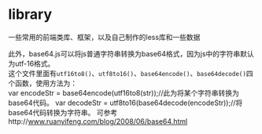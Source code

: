 # library
一些常用的前端类库、框架，以及自己制作的less库和一些数据


此外，base64.js可以将js普通字符串转换为base64格式，因为js中的字符串默认为utf-16格式。  
这个文件里面有`utf16to8()`、`utf8to16()`、`base64encode()`、`base64decode()`四个函数，使用方法为：  
var encodeStr = base64encode(utf16to8(str));//此为将某个字符串转换为base64代码。
var decodeStr = utf8to16(base64decode(encodeStr));//将base64代码转换为字符串。
可参考http://www.ruanyifeng.com/blog/2008/06/base64.html
